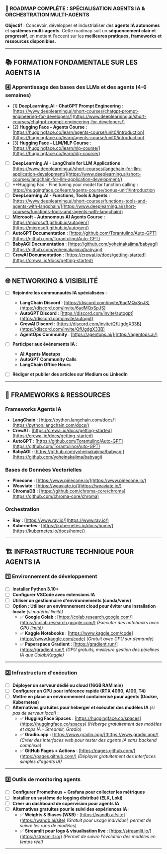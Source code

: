 ### 🚀 **ROADMAP COMPLÈTE : SPÉCIALISATION AGENTS IA & ORCHESTRATION MULTI-AGENTS**  
**Objectif** : Concevoir, développer et industrialiser des **agents IA autonomes** et **systèmes multi-agents**. Cette roadmap suit un **séquencement clair et progressif**, en mettant l'accent sur les **meilleures pratiques, frameworks et ressources disponibles**.  

---

## 📚 **FORMATION FONDAMENTALE SUR LES AGENTS IA**  

### **4️⃣ Apprentissage des bases des LLMs et des agents (4-6 semaines)**
- [1] **DeepLearning.AI - ChatGPT Prompt Engineering** : [https://www.deeplearning.ai/short-courses/chatgpt-prompt-engineering-for-developers/](https://www.deeplearning.ai/short-courses/chatgpt-prompt-engineering-for-developers/)
- [2] **Hugging Face - Agents Course** : [https://huggingface.co/learn/agents-course/unit0/introduction](https://huggingface.co/learn/agents-course/unit0/introduction)
- [3] **Hugging Face - LLM/NLP  Course** : [https://huggingface.co/learn/nlp-course/](https://huggingface.co/learn/nlp-course/)
  
- [ ] **DeepLearning.AI - LangChain for LLM Applications** : [https://www.deeplearning.ai/short-courses/langchain-for-llm-application-development/](https://www.deeplearning.ai/short-courses/langchain-for-llm-application-development/)    
- [ ] **Hugging Fac - Fine tuning your model for function calling : https://huggingface.co/learn/agents-course/bonus-unit1/introduction
- [ ] **DeepLearning.AI - Functions, Tools & Agents** : [https://www.deeplearning.ai/short-courses/functions-tools-and-agents-with-langchain/](https://www.deeplearning.ai/short-courses/functions-tools-and-agents-with-langchain/)  
- [ ] **Microsoft - Autonomous AI Agents Course** : [https://microsoft.github.io/autogen/](https://microsoft.github.io/autogen/)  
- [ ] **AutoGPT Documentation** : [https://github.com/Torantulino/Auto-GPT](https://github.com/Torantulino/Auto-GPT)  
- [ ] **BabyAGI Documentation** : [https://github.com/yoheinakajima/babyagi](https://github.com/yoheinakajima/babyagi)  
- [ ] **CrewAI Documentation** : [https://crewai.io/docs/getting-started](https://crewai.io/docs/getting-started)  

---

## **🌐 NETWORKING & VISIBILITÉ**
- [ ] **Rejoindre les communautés IA spécialisées :**  
  - **LangChain Discord** : [https://discord.com/invite/6adMQxSpJS](https://discord.com/invite/6adMQxSpJS)  
  - **AutoGPT Discord** : [https://discord.com/invite/autogpt](https://discord.com/invite/autogpt)  
  - **CrewAI Discord** : [https://discord.com/invite/QfUgdgX33B](https://discord.com/invite/QfUgdgX33B)  
  - **AgentOps Community** : [https://agentops.ai/](https://agentops.ai/)  

- [ ] **Participer aux événements IA :**  
  - **AI Agents Meetups**  
  - **AutoGPT Community Calls**  
  - **LangChain Office Hours**  

- [ ] **Rédiger et publier des articles sur Medium ou LinkedIn**  

---

## 📌 **FRAMEWORKS & RESSOURCES**
### **Frameworks Agents IA**
- **LangChain** : [https://python.langchain.com/docs/](https://python.langchain.com/docs/)  
- **CrewAI** : [https://crewai.io/docs/getting-started](https://crewai.io/docs/getting-started)  
- **AutoGPT** : [https://github.com/Torantulino/Auto-GPT](https://github.com/Torantulino/Auto-GPT)  
- **BabyAGI** : [https://github.com/yoheinakajima/babyagi](https://github.com/yoheinakajima/babyagi)  

### **Bases de Données Vectorielles**
- **Pinecone** : [https://www.pinecone.io/](https://www.pinecone.io/)  
- **Weaviate** : [https://weaviate.io/](https://weaviate.io/)  
- **ChromaDB** : [https://github.com/chroma-core/chroma](https://github.com/chroma-core/chroma)  

### **Orchestration**
- **Ray** : [https://www.ray.io/](https://www.ray.io/)  
- **Kubernetes** : [https://kubernetes.io/docs/home/](https://kubernetes.io/docs/home/)  

---

## **🏗️ INFRASTRUCTURE TECHNIQUE POUR AGENTS IA**  
### **1️⃣ Environnement de développement**
- [ ] **Installer Python 3.10+**  
- [ ] **Configurer VSCode avec extensions IA**  
- [ ] **Utiliser un gestionnaire d'environnements (conda/venv)**  
- [ ] **Option : Utiliser un environnement cloud pour éviter une installation locale** *(si matériel limité)*  
  - ✅ **Google Colab** : [https://colab.research.google.com/](https://colab.research.google.com/) *(Exécuter des notebooks avec GPU limité)*  
  - ✅ **Kaggle Notebooks** : [https://www.kaggle.com/code](https://www.kaggle.com/code) *(Gratuit avec GPU sur demande)*  
  - ✅ **Paperspace Gradient** : [https://gradient.run/](https://gradient.run/) *(GPU gratuits, meilleure gestion des pipelines IA que Colab/Kaggle)*  

---

### **2️⃣ Infrastructure d'exécution**
- [ ] **Déployer un serveur dédié ou cloud (16GB RAM min)**  
- [ ] **Configurer un GPU pour inférence rapide (RTX 4090, A100, T4)**  
- [ ] **Mettre en place un environnement containerisé pour agents (Docker, Kubernetes)**  
- [ ] **Alternatives gratuites pour héberger et exécuter des modèles IA** *(si pas de serveur local)* :  
  - ✅ **Hugging Face Spaces** : [https://huggingface.co/spaces](https://huggingface.co/spaces) *(Héberge gratuitement des modèles et apps IA - Streamlit, Gradio)*  
  - ✅ **Gradio.app** : [https://www.gradio.app/](https://www.gradio.app/) *(Créer des interfaces web pour tester des agents IA sans backend complexe)*  
  - ✅ **GitHub Pages + Actions** : [https://pages.github.com/](https://pages.github.com/) *(Déployer gratuitement des interfaces simples d'agents IA)*  

---

### **3️⃣ Outils de monitoring agents**
- [ ] **Configurer Prometheus + Grafana pour collecter les métriques**  
- [ ] **Installer un système de logging distribué (ELK, Loki)**  
- [ ] **Créer un dashboard de supervision pour agents IA**  
- [ ] **Alternatives gratuites pour le suivi des expériences IA** :  
  - ✅ **Weights & Biases (W&B)** : [https://wandb.ai/site](https://wandb.ai/site) *(Gratuit pour usage individuel, permet de suivre les runs de modèles)*  
  - ✅ **Streamlit pour logs & visualisation live** : [https://streamlit.io/](https://streamlit.io/) *(Permet de suivre l'évolution des modèles en temps réel)*  

---
